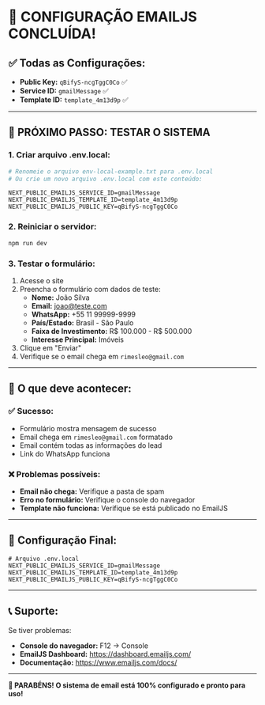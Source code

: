 # 🎉 CONFIGURAÇÃO EMAILJS CONCLUÍDA!

## ✅ **Todas as Configurações:**

- **Public Key:** `qBifyS-ncgTggC0Co` ✅
- **Service ID:** `gmailMessage` ✅
- **Template ID:** `template_4m13d9p` ✅

---

## 🚀 **PRÓXIMO PASSO: TESTAR O SISTEMA**

### **1. Criar arquivo .env.local:**

```bash
# Renomeie o arquivo env-local-example.txt para .env.local
# Ou crie um novo arquivo .env.local com este conteúdo:
```

```env
NEXT_PUBLIC_EMAILJS_SERVICE_ID=gmailMessage
NEXT_PUBLIC_EMAILJS_TEMPLATE_ID=template_4m13d9p
NEXT_PUBLIC_EMAILJS_PUBLIC_KEY=qBifyS-ncgTggC0Co
```

### **2. Reiniciar o servidor:**

```bash
npm run dev
```

### **3. Testar o formulário:**

1. Acesse o site
2. Preencha o formulário com dados de teste:
   - **Nome:** João Silva
   - **Email:** joao@teste.com
   - **WhatsApp:** +55 11 99999-9999
   - **País/Estado:** Brasil - São Paulo
   - **Faixa de Investimento:** R$ 100.000 - R$ 500.000
   - **Interesse Principal:** Imóveis
3. Clique em "Enviar"
4. Verifique se o email chega em `rimesleo@gmail.com`

---

## 📧 **O que deve acontecer:**

### **✅ Sucesso:**

- Formulário mostra mensagem de sucesso
- Email chega em `rimesleo@gmail.com` formatado
- Email contém todas as informações do lead
- Link do WhatsApp funciona

### **❌ Problemas possíveis:**

- **Email não chega:** Verifique a pasta de spam
- **Erro no formulário:** Verifique o console do navegador
- **Template não funciona:** Verifique se está publicado no EmailJS

---

## 🎯 **Configuração Final:**

```env
# Arquivo .env.local
NEXT_PUBLIC_EMAILJS_SERVICE_ID=gmailMessage
NEXT_PUBLIC_EMAILJS_TEMPLATE_ID=template_4m13d9p
NEXT_PUBLIC_EMAILJS_PUBLIC_KEY=qBifyS-ncgTggC0Co
```

---

## 📞 **Suporte:**

Se tiver problemas:

- **Console do navegador:** F12 → Console
- **EmailJS Dashboard:** https://dashboard.emailjs.com/
- **Documentação:** https://www.emailjs.com/docs/

---

**🎉 PARABÉNS! O sistema de email está 100% configurado e pronto para uso!**
